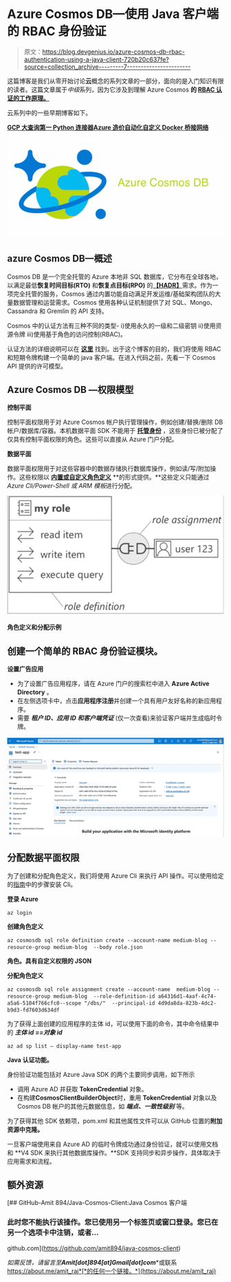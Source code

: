 # Azure Cosmos DB—使用 Java 客户端的 RBAC 身份验证

> 原文：<https://blog.devgenius.io/azure-cosmos-db-rbac-authentication-using-a-java-client-720b20c637fe?source=collection_archive---------7----------------------->

这篇博客是我们从零开始讨论**云**概念的系列文章的一部分，面向的是入门知识有限的读者。这篇文章属于*中级*系列，因为它涉及到理解 Azure Cosmos **的 [**RBAC 认证的工作原理。**](https://docs.microsoft.com/en-us/azure/cosmos-db/role-based-access-control)**

云系列中的一些早期博客如下。

[**GCP 大查询第一 Python 连接器**](/gcp-big-query-writing-my-first-python-connector-1140b022b88a)[**Azure 造价自动化**](/automating-your-monthly-azure-cloud-cost-spends-a51257a6564f)[**自定义 Docker 桥接网络**](/custom-docker-bridge-networks-how-to-run-containers-b8d40c51bab2)

![](img/ffcb8b25bc3ad8faef3b8954b17f0bb3.png)

## azure Cosmos DB—概述

Cosmos DB 是一个完全托管的 Azure 本地非 SQL 数据库，它分布在全球各地，以满足最低**恢复时间目标(RTO)** 和**恢复点目标(RPO)** 的[**【HADR】**](https://docs.automationanywhere.com/bundle/enterprise-v11.3/page/enterprise/topics/control-room/ha-dr/ha-dr-overview.html)需求。作为一项完全托管的服务，Cosmos 通过内置功能自动满足开发运维/基础架构团队的大量数据管理和运营需求。Cosmos 使用各种认证机制提供了对 SQL、Mongo、Cassandra 和 Gremlin 的 API 支持。

Cosmos 中的认证方法有三种不同的类型-
i)使用永久的一级和二级密钥
ii)使用资源令牌
iii)使用基于角色的访问控制(RBAC)。

认证方法的详细说明可以在 [**这里**](https://docs.microsoft.com/en-us/azure/cosmos-db/secure-access-to-data?tabs=using-primary-key) 找到。出于这个博客的目的，我们将使用 RBAC 和短期令牌构建一个简单的 java 客户端。在进入代码之前，先看一下 Cosmos API 提供的许可模型。

## Azure Cosmos DB —权限模型

**控制平面**

控制平面权限用于对 Azure Cosmos 帐户执行管理操作，例如创建/替换/删除 DB 帐户/数据库/容器。本机数据平面 SDK 不能用于 [**托管身份**](https://docs.microsoft.com/en-us/azure/active-directory/managed-identities-azure-resources/overview) ，这些身份已被分配了仅具有控制平面权限的角色。这些可以直接从 Azure 门户分配。

**数据平面**

数据平面权限用于对这些容器中的数据存储执行数据库操作，例如读/写/附加操作。这些权限以 [**内置或自定义角色定义**](https://docs.microsoft.com/en-us/azure/cosmos-db/how-to-setup-rbac#role-definitions) **的形式提供。**这些定义只能通过 *Azure Cli/Power-Shell 或 ARM 模板*进行分配。

![](img/5da0cb4d7c1ee63eda4fdadb37a5c08f.png)

**角色定义和分配示例**

## 创建一个简单的 RBAC 身份验证模块。

**设置广告应用**

*   为了设置广告应用程序，请在 Azure 门户的搜索栏中进入 **Azure Active Directory** 。
*   在左侧选项卡中，点击**应用程序注册**并创建一个具有用户友好名称的新应用程序。
*   需要 ***租户 ID、应用 ID 和客户端凭证*** (仅一次查看)来验证客户端并生成临时令牌。

![](img/a2469e19c68d4ec6c2f10fda65903f7f.png)

## **分配数据平面权限**

为了创建和分配角色定义，我们将使用 Azure Cli 来执行 API 操作。可以使用给定的[指南](https://docs.microsoft.com/en-us/cli/azure/install-azure-cli)中的步骤安装 Cli。

**登录 Azure**

```
az login
```

**创建角色定义**

```
az cosmosdb sql role definition create --account-name medium-blog --resource-group medium-blog  --body role.json
```

**角色。具有自定义权限的 JSON**

**分配角色定义**

```
az cosmosdb sql role assignment create --account-name  medium-blog --resource-group medium-blog  --role-definition-id a64316d1-4aaf-4c74-a5a6-5104f766cfc0--scope "/dbs/"  --principal-id 4d9da8da-823b-4dc2-b9d3-fd7603d634df
```

为了获得上面创建的应用程序的主体 id，可以使用下面的命令，其中命令结果中的 ***主体 id ==对象 id***

```
az ad sp list — display-name test-app
```

**Java 认证功能。**

身份验证功能包括对 Azure Java SDK 的两个主要同步调用，如下所示

*   调用 Azure AD 并获取 **TokenCredential** 对象。
*   在构建**CosmosClientBuilderObject**时，重用 **TokenCredential** 对象以及 Cosmos DB 帐户的其他元数据信息，如 ***端点、一致性级别*** 等。

为了获得其他 SDK 依赖项，pom.xml 和其他属性文件可以从 GitHub 位置的**附加资源中克隆。**

一旦客户端使用来自 Azure AD 的临时令牌成功通过身份验证，就可以使用文档和 **V4 SDK 来执行其他数据库操作。**SDK 支持同步和异步操作，具体取决于应用需求和流程。

## 额外资源

[](https://github.com/amit894/java-cosmos-client) [## GitHub-Amit 894/Java-Cosmos-Client:Java Cosmos 客户端

### 此时您不能执行该操作。您已使用另一个标签页或窗口登录。您已在另一个选项卡中注销，或者…

github.com](https://github.com/amit894/java-cosmos-client) 

*如需反馈，请留言至****Amit[dot]894[at]Gmail[dot]com****或联系 https://about.me/amit_raj*[*的任何一个链接。*](https://about.me/amit_raj)